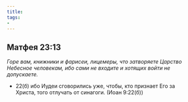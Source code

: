 ```yaml
---
title: 
tags: 
- 
---
```


## Матфея 23:13

*Горе вам, книжники и фарисеи, лицемеры, что затворяете Царство Небесное человекам, ибо сами не входите и хотящих войти не допускаете.*

- 22(б) ибо Иудеи сговорились уже, чтобы, кто признает Его за Христа, того отлучать от синагоги. (Иоан 9:22(б))
